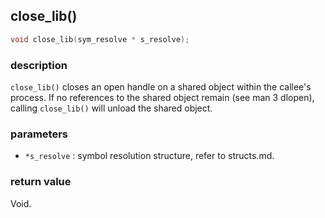 ## close\_lib()

```c
void close_lib(sym_resolve * s_resolve);
```

### description
`close_lib()` closes an open handle on a shared object within the callee's process. If no references to the shared object remain (see man 3 dlopen), calling `close_lib()` will unload the shared object.

### parameters
- `*s_resolve` : symbol resolution structure, refer to structs.md.

### return value
Void.
